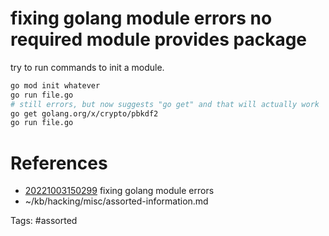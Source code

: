 # fixing golang module errors no required module provides package
try to run commands to init a module.
```bash
go mod init whatever
go run file.go
# still errors, but now suggests "go get" and that will actually work
go get golang.org/x/crypto/pbkdf2
go run file.go
```

# References
- [20221003150299](/zet/20221003150299/) fixing golang module errors
- ~/kb/hacking/misc/assorted-information.md

Tags:
    #assorted

